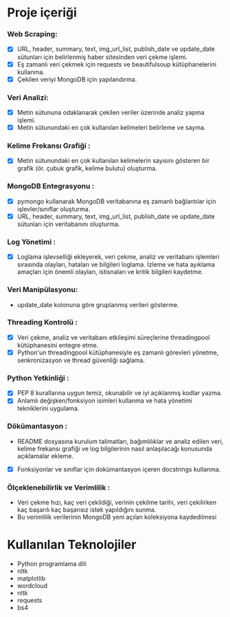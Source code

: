 # Proje içeriği
### Web Scraping:
- [x] URL, header, summary, text, img_url_list, publish_date ve update_date sütunları
için belirlenmiş haber sitesinden veri çekme işlemi.
- [x] Eş zamanlı veri çekmek için requests ve beautifulsoup kütüphanelerini
kullanma.
- [x] Çekilen veriyi MongoDB için yapılandırma.
### Veri Analizi:
- [x] Metin sütununa odaklanarak çekilen veriler üzerinde analiz yapma işlemi.
- [x] Metin sütunundaki en çok kullanılan kelimeleri belirleme ve sayma.
### Kelime Frekansı Grafiği :
- [x] Metin sütunundaki en çok kullanılan kelimelerin sayısını gösteren bir grafik (ör.
çubuk grafik, kelime bulutu) oluşturma.
### MongoDB Entegrasyonu :
- [x] pymongo kullanarak MongoDB veritabanına eş zamanlı bağlantılar için
işlevler/sınıflar oluşturma.
- [x]  URL, header, summary, text, img_url_list, publish_date ve update_date sütunları
için veritabanını oluşturma.
### Log Yönetimi :
- [x] Loglama işlevselliği ekleyerek, veri çekme, analiz ve veritabanı işlemleri
sırasında olayları, hataları ve bilgileri loglama.
İzleme ve hata ayıklama amaçları için önemli olayları, istisnaları ve kritik bilgileri
kaydetme.
### Veri Manipülasyonu:
* update_date kolonuna göre gruplanmış verileri gösterme.
### Threading Kontrolü :
- [x] Veri çekme, analiz ve veritabanı etkileşimi süreçlerine threadingpool
kütüphanesini entegre etme.
- [x] Python'un threadingpool kütüphanesiyle eş zamanlı görevleri yönetme,
senkronizasyon ve thread güvenliği sağlama.
### Python Yetkinliği :
- [x] PEP 8 kurallarına uygun temiz, okunabilir ve iyi açıklanmış kodlar yazma.
- [x] Anlamlı değişken/fonksiyon isimleri kullanma ve hata yönetimi tekniklerini
uygulama.
### Dökümantasyon :
* README dosyasına kurulum talimatları, bağımlılıklar ve analiz edilen veri,
kelime frekansı grafiği ve log bilgilerinin nasıl anlaşılacağı konusunda açıklamalar
ekleme.
- [x] Fonksiyonlar ve sınıflar için dokümantasyon içeren docstrings kullanma.
### Ölçeklenebilirlik ve Verimlilik :
* Veri çekme hızı, kaç veri çekildiği, verinin çekilme tarihi, veri çekilirken kaç
başarılı kaç başarısız istek yapıldığını sunma.
* Bu verimlilik verilerinin MongoDB yeni açılan koleksiyona kaydedilmesi

# Kullanılan Teknolojiler
* Python programlama dili
* nltk
* matplotlib
* wordcloud 
* nltk
* requests
* bs4
